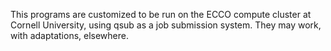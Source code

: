 This programs are customized to be run on the ECCO compute cluster at Cornell University,
using qsub as a job submission system. They may work, with adaptations, elsewhere.


